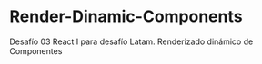 # Render-Dinamic-Components
Desafío 03 React I para desafío Latam. Renderizado dinámico de Componentes
